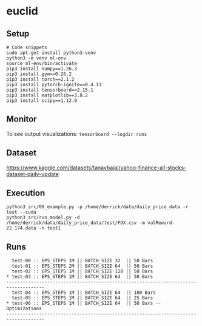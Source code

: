 # euclid

## Setup
```
# Code snippets
sudo apt-get install python3-venv
python3 -m venv ml-env
source ml-env/bin/activate
pip3 install numpy==1.26.3
pip3 install gym==0.26.2
pip3 install torch==2.1.2
pip3 install pytorch-ignite==0.4.13
pip3 install tensorboard==2.15.1
pip3 install matplotlib==3.8.2
pip3 install scipy==1.12.0
```

## Monitor
To see output visualizations:
`tensorboard --logdir runs` 

## Dataset
https://www.kaggle.com/datasets/tanavbajaj/yahoo-finance-all-stocks-dataset-daily-update

## Execution
```
python3 src/00_example.py -p /home/derrick/data/daily_price_data -r test --cuda
python3 src/run_model.py -d /home/derrick/data/daily_price_data/test/FOX.csv -m valReward-22.174.data -n test1
```

## Runs
```
  test-00 :: EPS_STEPS 1M || BATCH_SIZE 32  || 50 Bars
  test-01 :: EPS_STEPS 2M || BATCH_SIZE 64  || 50 Bars
  test-02 :: EPS_STEPS 1M || BATCH_SIZE 128 || 50 Bars
* test-03 :: EPS_STEPS 1M || BATCH_SIZE 64  || 50 Bars
------------------------------------------------------------------------------------
  test-04 :: EPS_STEPS 1M || BATCH_SIZE 64  || 100 Bars
  test-05 :: EPS_STEPS 1M || BATCH_SIZE 64  || 25 Bars 
* test-06 :: EPS_STEPS 1M || BATCH_SIZE 64  || 50 Bars -- Optimizations
------------------------------------------------------------------------------------
```
